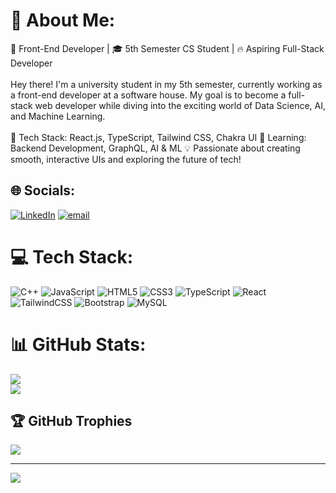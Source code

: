 # 💫 About Me:
🚀 Front-End Developer | 🎓 5th Semester CS Student | 🔥 Aspiring Full-Stack Developer<br><br>Hey there! I'm a university student in my 5th semester, currently working as a front-end developer at a software house. My goal is to become a full-stack web developer while diving into the exciting world of Data Science, AI, and Machine Learning.<br><br>🌟 Tech Stack: React.js, TypeScript, Tailwind CSS, Chakra UI 📌 Learning: Backend Development, GraphQL, AI & ML 💡 Passionate about creating smooth, interactive UIs and exploring the future of tech!


## 🌐 Socials:
[![LinkedIn](https://img.shields.io/badge/LinkedIn-%230077B5.svg?logo=linkedin&logoColor=white)](https://www.linkedin.com/in/muhammad-raham/) [![email](https://img.shields.io/badge/Email-D14836?logo=gmail&logoColor=white)](mailto:raham711@gmail.com) 

# 💻 Tech Stack:
![C++](https://img.shields.io/badge/c++-%2300599C.svg?style=for-the-badge&logo=c%2B%2B&logoColor=white) ![JavaScript](https://img.shields.io/badge/javascript-%23323330.svg?style=for-the-badge&logo=javascript&logoColor=%23F7DF1E) ![HTML5](https://img.shields.io/badge/html5-%23E34F26.svg?style=for-the-badge&logo=html5&logoColor=white) ![CSS3](https://img.shields.io/badge/css3-%231572B6.svg?style=for-the-badge&logo=css3&logoColor=white) ![TypeScript](https://img.shields.io/badge/typescript-%23007ACC.svg?style=for-the-badge&logo=typescript&logoColor=white) ![React](https://img.shields.io/badge/react-%2320232a.svg?style=for-the-badge&logo=react&logoColor=%2361DAFB) ![TailwindCSS](https://img.shields.io/badge/tailwindcss-%2338B2AC.svg?style=for-the-badge&logo=tailwind-css&logoColor=white) ![Bootstrap](https://img.shields.io/badge/bootstrap-%238511FA.svg?style=for-the-badge&logo=bootstrap&logoColor=white) ![MySQL](https://img.shields.io/badge/mysql-4479A1.svg?style=for-the-badge&logo=mysql&logoColor=white)
# 📊 GitHub Stats:

![](https://nirzak-streak-stats.vercel.app/?user=M-Raham&theme=dark&hide_border=true)<br/>
![](https://github-readme-stats.vercel.app/api/top-langs/?username=M-Raham&theme=dark&hide_border=true&include_all_commits=true&count_private=true&layout=compact)

## 🏆 GitHub Trophies
![](https://github-profile-trophy.vercel.app/?username=M-Raham&theme=github_dark_dimmed&no-frame=false&no-bg=true&margin-w=4)

---
[![](https://visitcount.itsvg.in/api?id=M-Raham&icon=4&color=0)](https://visitcount.itsvg.in)

<!-- Proudly created with GPRM ( https://gprm.itsvg.in ) -->
